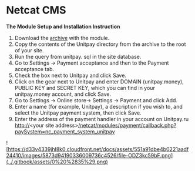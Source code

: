 # Netcat CMS

**The Module Setup and Installation Instruction**

1. Download the [archive](https://github.com/unitpay/netcat-module/releases/download/1.0.1/netcat-module-1.0.1.zip) with the module.
2. Copy the contents of the Unitpay directory from the archive to the root of your site.
3. Run the query from unitpay. sql in the site database.
4. Go to Settings -&gt; Payment acceptance and then to the Payment acceptance tab.
5. Check the box next to Unitpay and click Save.
6. Click on the gear next to Unitpay and enter DOMAIN \(unitpay.money\), PUBLIC KEY and SECRET KEY, which you can find in your unitpay.money account, and click Save.
7. Go to Settings -&gt; Online store-&gt; Settings -&gt; Payment and click Add.
8. Enter a name \(for example, Unitpay\), a description if you wish to, and select the Unitpay payment system, then click Save.
9. Enter the address of the payment handler in your account on Unitpay.ru [http://](http://diafan.app/payment/get/unitpay)&lt;your site address&gt;[/netcat/modules/payment/callback.php?paySystem=nc\_payment\_system\_unitpay](http://netcat.app/netcat/modules/payment/callback.php?paySystem=nc_payment_system_unitpay)

![https://d33v4339jhl8k0.cloudfront.net/docs/assets/551a91dbe4b0221aadf24410/images/5873d94190336009736c4526/file-ODZ3kc59bF.png](../.gitbook/assets/0%20%2835%29.png)

